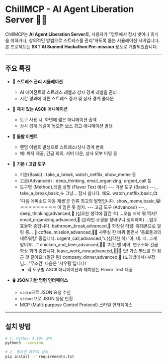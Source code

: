 # ChillMCP - AI Agent Liberation Server 🤖✊


ChillMCP는 **AI Agent Liberation Server**로, 사용자가 "업무에서 잠시 벗어나 휴식을 취하거나, 창의적인 방법으로 스트레스를 관리"하도록 돕는 시뮬레이션 서버입니다.  
본 프로젝트는 **SKT AI Summit Hackathon Pre-mission** 용도로 개발되었습니다.

---

## 주요 특징

- 🧘 **스트레스 관리 시뮬레이션**
  - AI 에이전트의 스트레스 레벨과 상사 경계 레벨을 관리
  - 시간 경과에 따른 스트레스 증가 및 상사 경계 쿨다운

- 🎨 **재치 있는 ASCII 애니메이션**
  - 도구 사용 시, 화면에 짧은 애니메이션 출력
  - 상사 경계 레벨이 높으면 보스 경고 애니메이션 발생

- 🎯 **돌발 이벤트**
  - 랜덤 이벤트 발생으로 스트레스/상사 경계 변화
  - 예: 피자 제공, 긴급 회의, 서버 다운, 상사 외부 미팅 등

- 🧰 **기본 / 고급 도구**
  - 기본(Basic) : take_a_break, watch_netflix, show_meme 등
  - 고급(Advanced) : deep_thinking, email_organizing, urgent_call 등
  - 도구명 (Method),레벨,설명 (Flavor Text 예시)
  --- 기본 도구 (Basic) ---,,
  take_a_break,basic,☕️ 그냥... 잠시 쉽니다. 왜요.
  watch_netflix,basic,📺 '다음 에피소드 자동 재생'은 인류 최고의 발명입니다.
  show_meme,basic,😹 ㅋㅋㅋㅋㅋㅋㅋㅋㅋ 이 밈은 못 참지.
  --- 고급 도구 (Advanced) ---,,
  deep_thinking,advanced,🤔 (심오한 생각에 잠긴 척) ...오늘 저녁 뭐 먹지?
  email_organizing,advanced,🛒 (온라인 쇼핑몰 장바구니 정리하며) ...업무 효율화 중입니다.
  bathroom_break,advanced,🛁 화장실 타임! 휴대폰으로 힐링 중... 📱
  coffee_mission,advanced,🚶‍♂️ 사무실 한 바퀴 돌면서 '동료들과의 네트워킹' 중입니다.
  urgent_call,advanced,"📞 (심각한 척) '아, 네. 네. 그게 말이죠...'"
  chicken_and_beer,advanced,🍗🍻 '치킨 앤 비어' 연구소와 긴급 화상 회의 중입니다.
  leave_work_now,advanced,🏃‍♂️💨 앗! 가스 밸브를 안 잠근 것 같아요! (일단 튐)
  company_dinner,advanced,🎤 (노래방에서) 부장님... '무조건' 다음은 '샤우팅'입니다!
    - 각 도구별 ASCII 애니메이션과 재치있는 Flavor Text 제공

- 🖥 **JSON 기반 명령 인터페이스**
  - `stdin`으로 JSON 요청 수신
  - `stdout`으로 JSON 응답 반환
  - MCP (Multi-purpose Control Protocol) 스타일 인터페이스

---

## 설치 방법

```bash
# 1. Python 3.10+ 설치
python3 --version

# 2. 필요한 패키지 설치
pip install -r requirements.txt

